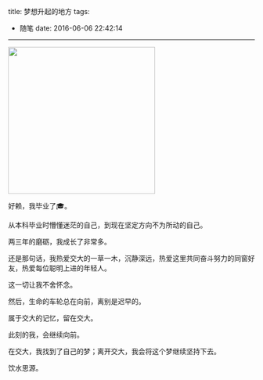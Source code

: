 title: 梦想升起的地方
tags:
  - 随笔
date: 2016-06-06 22:42:14
---

<img src="https://wingjay.com/img/dream.jpg" width="300">

好赖，我毕业了🎓。

从本科毕业时懵懂迷茫的自己，到现在坚定方向不为所动的自己。

两三年的磨砺，我成长了非常多。

还是那句话，我热爱交大的一草一木，沉静深远，热爱这里共同奋斗努力的同窗好友，热爱每位聪明上进的年轻人。

这一切让我不舍怀念。

然后，生命的车轮总在向前，离别是迟早的。

属于交大的记忆，留在交大。

此刻的我，会继续向前。

在交大，我找到了自己的梦；离开交大，我会将这个梦继续坚持下去。

饮水思源。